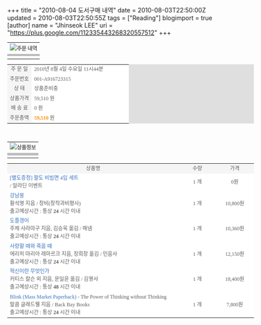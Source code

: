 +++
title = "2010-08-04 도서구매 내역"
date = 2010-08-03T22:50:00Z
updated = 2010-08-03T22:50:55Z
tags = ["Reading"]
blogimport = true 
[author]
	name = "Jhinseok LEE"
	uri = "https://plus.google.com/112335443268320557512"
+++

<table border="0" cellpadding="0" cellspacing="0" style="color: #5b5b5b; font-family: 돋음; font-size: 12px; line-height: 18px; width: 570px;"><tbody><tr style="color: #5b5b5b; font-family: 돋음; font-size: 9pt; line-height: 18px;"><td height="22" style="color: #5b5b5b; font-family: 돋음; font-size: 9pt; line-height: 18px;"><strong><img src="http://image.aladin.co.kr/img/mail/cs_center/mail_reco.gif" />주문 내역</strong></td></tr><tr style="color: #5b5b5b; font-family: 돋음; font-size: 9pt; line-height: 18px;"><td bgcolor="BDBDBD" height="5" style="color: #5b5b5b; font-family: 돋음; font-size: 9pt; line-height: 18px;"><img height="1" src="http://mbox18.korea.com/mail/img/space.gif" width="1" /></td></tr><tr style="color: #5b5b5b; font-family: 돋음; font-size: 9pt; line-height: 18px;"><td bgcolor="#FFFFFF" height="2" style="color: #5b5b5b; font-family: 돋음; font-size: 9pt; line-height: 18px;"><img height="1" src="http://mbox18.korea.com/mail/img/space.gif" width="1" /></td></tr></tbody></table><table bgcolor="#dfdfdf" border="0" cellpadding="3" cellspacing="1" style="color: #5b5b5b; font-family: 돋음; font-size: 12px; line-height: 18px; width: 570px;"><tbody><tr style="color: #5b5b5b; font-family: 돋음; font-size: 9pt; line-height: 18px;"><td align="center" bgcolor="F5F5F5" style="color: #5b5b5b; font-family: 돋음; font-size: 9pt; line-height: 18px;" width="20%">주 문 일</td><td bgcolor="#FFFFFF" style="color: #5b5b5b; font-family: 돋음; font-size: 9pt; line-height: 18px;">2010년 8월 4일 수요일 11시44분</td></tr><tr style="color: #5b5b5b; font-family: 돋음; font-size: 9pt; line-height: 18px;"><td align="center" bgcolor="F5F5F5" style="color: #5b5b5b; font-family: 돋음; font-size: 9pt; line-height: 18px;" width="20%">주문번호</td><td bgcolor="#FFFFFF" style="color: #5b5b5b; font-family: 돋음; font-size: 9pt; line-height: 18px;">001-A916723315</td></tr><tr style="color: #5b5b5b; font-family: 돋음; font-size: 9pt; line-height: 18px;"><td align="center" bgcolor="F5F5F5" style="color: #5b5b5b; font-family: 돋음; font-size: 9pt; line-height: 18px;" width="20%">상 태</td><td bgcolor="#FFFFFF" style="color: #5b5b5b; font-family: 돋음; font-size: 9pt; line-height: 18px;">상품준비중</td></tr><tr style="color: #5b5b5b; font-family: 돋음; font-size: 9pt; line-height: 18px;"><td align="center" bgcolor="F5F5F5" style="color: #5b5b5b; font-family: 돋음; font-size: 9pt; line-height: 18px;" width="20%">상품가격</td><td bgcolor="#FFFFFF" style="color: #5b5b5b; font-family: 돋음; font-size: 9pt; line-height: 18px;">59,510 원</td></tr><tr style="color: #5b5b5b; font-family: 돋음; font-size: 9pt; line-height: 18px;"><td align="center" bgcolor="F5F5F5" style="color: #5b5b5b; font-family: 돋음; font-size: 9pt; line-height: 18px;" width="20%">배 송 료</td><td bgcolor="#FFFFFF" style="color: #5b5b5b; font-family: 돋음; font-size: 9pt; line-height: 18px;">0 원</td></tr><tr style="color: #5b5b5b; font-family: 돋음; font-size: 9pt; line-height: 18px;"><td align="center" bgcolor="F5F5F5" style="color: #5b5b5b; font-family: 돋음; font-size: 9pt; line-height: 18px;" width="20%">주문총액</td><td bgcolor="#FFFFFF" style="color: #5b5b5b; font-family: 돋음; font-size: 9pt; line-height: 18px;"><span class="cus_org" style="color: #fa9000; font-size: 9pt; font-weight: bold;">59,510</span>&nbsp;원</td></tr></tbody></table><span class="Apple-style-span" style="color: #5b5b5b; font-family: 돋음; font-size: 12px; line-height: 18px;"><br /></span><table border="0" cellpadding="0" cellspacing="0" style="color: #5b5b5b; font-family: 돋음; font-size: 12px; line-height: 18px; width: 570px;"><tbody><tr style="color: #5b5b5b; font-family: 돋음; font-size: 9pt; line-height: 18px;"><td height="22" style="color: #5b5b5b; font-family: 돋음; font-size: 9pt; line-height: 18px;"><strong><img src="http://image.aladdin.co.kr/img/mail/cs_center/mail_reco.gif" />상품정보</strong></td></tr><tr style="color: #5b5b5b; font-family: 돋음; font-size: 9pt; line-height: 18px;"><td bgcolor="BDBDBD" height="5" style="color: #5b5b5b; font-family: 돋음; font-size: 9pt; line-height: 18px;"><img height="1" src="http://mbox18.korea.com/mail/img/space.gif" width="1" /></td></tr><tr style="color: #5b5b5b; font-family: 돋음; font-size: 9pt; line-height: 18px;"><td bgcolor="#FFFFFF" height="2" style="color: #5b5b5b; font-family: 돋음; font-size: 9pt; line-height: 18px;"><img height="1" src="http://mbox18.korea.com/mail/img/space.gif" width="1" /></td></tr></tbody></table><table bgcolor="#dfdfdf" border="0" cellpadding="3" cellspacing="1" style="color: #5b5b5b; font-family: 돋음; font-size: 12px; line-height: 18px; width: 570px;"><tbody><tr bgcolor="F5F5F5" style="color: #5b5b5b; font-family: 돋음; font-size: 9pt; line-height: 18px;"><td align="center" style="color: #5b5b5b; font-family: 돋음; font-size: 9pt; line-height: 18px;" width="400">상품명</td><td align="center" style="color: #5b5b5b; font-family: 돋음; font-size: 9pt; line-height: 18px;" width="85">수량</td><td align="center" style="color: #5b5b5b; font-family: 돋음; font-size: 9pt; line-height: 18px;" width="85">가격</td></tr><tr bgcolor="FFFFFF" style="color: #5b5b5b; font-family: 돋음; font-size: 9pt; line-height: 18px;"><td align="left" style="color: #5b5b5b; font-family: 돋음; font-size: 9pt; line-height: 18px;" width="450"><a href="http://www.aladin.co.kr/shop/wproduct.aspx?ISBN=1128503034" style="color: #5b5b5b; text-decoration: none;" target="_blank"><span style="color: #346fbc;">[별도증정] 팔도 비빔면 4입 세트</span></a><br />/ 알라딘 이벤트&nbsp;</td><td align="center" style="color: #5b5b5b; font-family: 돋음; font-size: 9pt; line-height: 18px;" width="85">1 개</td><td align="center" style="color: #5b5b5b; font-family: 돋음; font-size: 9pt; line-height: 18px;">0원</td></tr><tr bgcolor="FFFFFF" style="color: #5b5b5b; font-family: 돋음; font-size: 9pt; line-height: 18px;"><td align="left" style="color: #5b5b5b; font-family: 돋음; font-size: 9pt; line-height: 18px;" width="450"><a href="http://www.aladin.co.kr/shop/wproduct.aspx?ISBN=8936433768" style="color: #5b5b5b; text-decoration: none;" target="_blank"><span style="color: #346fbc;">강남몽</span></a><br />황석영 지음 / 창비(창작과비평사)<br />출고예상시간 : 통상&nbsp;<span class="bk1"><b>24</b>&nbsp;시간 이내</span></td><td align="center" style="color: #5b5b5b; font-family: 돋음; font-size: 9pt; line-height: 18px;" width="85">1 개</td><td align="center" style="color: #5b5b5b; font-family: 돋음; font-size: 9pt; line-height: 18px;">10,800원</td></tr><tr bgcolor="FFFFFF" style="color: #5b5b5b; font-family: 돋음; font-size: 9pt; line-height: 18px;"><td align="left" style="color: #5b5b5b; font-family: 돋음; font-size: 9pt; line-height: 18px;" width="450"><a href="http://www.aladin.co.kr/shop/wproduct.aspx?ISBN=8973377752" style="color: #5b5b5b; text-decoration: none;" target="_blank"><span style="color: #346fbc;">도플갱어</span></a><br />주제 사라마구 지음, 김승욱 옮김 / 해냄<br />출고예상시간 : 통상&nbsp;<span class="bk1"><b>24</b>&nbsp;시간 이내</span></td><td align="center" style="color: #5b5b5b; font-family: 돋음; font-size: 9pt; line-height: 18px;" width="85">1 개</td><td align="center" style="color: #5b5b5b; font-family: 돋음; font-size: 9pt; line-height: 18px;">10,360원</td></tr><tr bgcolor="FFFFFF" style="color: #5b5b5b; font-family: 돋음; font-size: 9pt; line-height: 18px;"><td align="left" style="color: #5b5b5b; font-family: 돋음; font-size: 9pt; line-height: 18px;" width="450"><a href="http://www.aladin.co.kr/shop/wproduct.aspx?ISBN=893746246X" style="color: #5b5b5b; text-decoration: none;" target="_blank"><span style="color: #346fbc;">사랑할 때와 죽을 때</span></a><br />에리히 마리아 레마르크 지음, 장희창 옮김 / 민음사<br />출고예상시간 : 통상&nbsp;<span class="bk1"><b>24</b>&nbsp;시간 이내</span></td><td align="center" style="color: #5b5b5b; font-family: 돋음; font-size: 9pt; line-height: 18px;" width="85">1 개</td><td align="center" style="color: #5b5b5b; font-family: 돋음; font-size: 9pt; line-height: 18px;">12,150원</td></tr><tr bgcolor="FFFFFF" style="color: #5b5b5b; font-family: 돋음; font-size: 9pt; line-height: 18px;"><td align="left" style="color: #5b5b5b; font-family: 돋음; font-size: 9pt; line-height: 18px;" width="450"><a href="http://www.aladin.co.kr/shop/wproduct.aspx?ISBN=8934928646" style="color: #5b5b5b; text-decoration: none;" target="_blank"><span style="color: #346fbc;">혁신이란 무엇인가</span></a><br />커티스 칼슨 외 지음, 문일윤 옮김 / 김영사<br />출고예상시간 : 통상&nbsp;<span class="bk1"><b>48</b>&nbsp;시간 이내</span></td><td align="center" style="color: #5b5b5b; font-family: 돋음; font-size: 9pt; line-height: 18px;" width="85">1 개</td><td align="center" style="color: #5b5b5b; font-family: 돋음; font-size: 9pt; line-height: 18px;">18,400원</td></tr><tr bgcolor="FFFFFF" style="color: #5b5b5b; font-family: 돋음; font-size: 9pt; line-height: 18px;"><td align="left" style="color: #5b5b5b; font-family: 돋음; font-size: 9pt; line-height: 18px;" width="450"><a href="http://www.aladin.co.kr/shop/wproduct.aspx?ISBN=0316057908" style="color: #5b5b5b; text-decoration: none;" target="_blank"><span style="color: #346fbc;">Blink (Mass Market Paperback)</span></a>&nbsp;- The Power of Thinking without Thinking<br />말콤 글래드웰 지음 / Back Bay Books<br />출고예상시간 : 통상&nbsp;<span class="bk1"><b>24</b>&nbsp;시간 이내</span></td><td align="center" style="color: #5b5b5b; font-family: 돋음; font-size: 9pt; line-height: 18px;" width="85">1 개</td><td align="center" style="color: #5b5b5b; font-family: 돋음; font-size: 9pt; line-height: 18px;">7,800원</td></tr></tbody></table>
